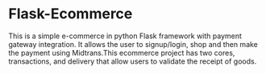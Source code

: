 # Flask-Ecommerce
This is a simple e-commerce in python Flask framework with payment gateway integration. It allows the user to signup/login, shop and then make the payment using Midtrans.This ecommerce project has two cores, transactions, and delivery that allow users to validate the receipt of goods.
